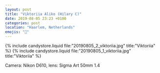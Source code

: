 ```yaml
---
layout: post
title: "Viktoriia Aliko (Hilary C)"
date: 2019-08-05 23:23 +0100
categories: post
location: "Haarlem, Netherlands"
emojis: "🔞"
---
```


{% include candystore.liquid file:"20190805_2_viktoriia.jpg" title:"Viktoriia" %}
{% include candystore.liquid file:"20190805_1_viktoriia.jpg" title:"Viktoriia" %}

Camera: Nikon D610, lens: Sigma Art 50mm 1.4
